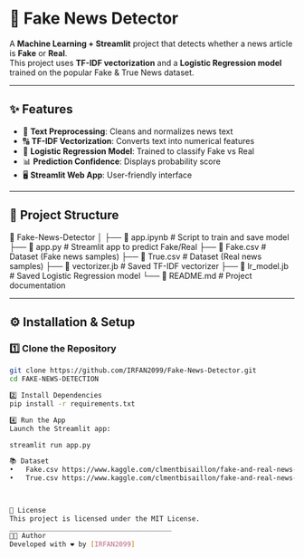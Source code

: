 # 📰 Fake News Detector

A **Machine Learning + Streamlit** project that detects whether a news article is **Fake** or **Real**.  
This project uses **TF-IDF vectorization** and a **Logistic Regression model** trained on the popular Fake & True News dataset.  

---

## ✨ Features  
- 🧹 **Text Preprocessing**: Cleans and normalizes news text  
- 🔠 **TF-IDF Vectorization**: Converts text into numerical features  
- 🤖 **Logistic Regression Model**: Trained to classify Fake vs Real  
- 📊 **Prediction Confidence**: Displays probability score  
- 🖥️ **Streamlit Web App**: User-friendly interface  

---

## 📂 Project Structure  

📁 Fake-News-Detector
│
├── 📄 app.ipynb # Script to train and save model
├── 📄 app.py # Streamlit app to predict Fake/Real
├── 📄 Fake.csv # Dataset (Fake news samples)
├── 📄 True.csv # Dataset (Real news samples)
├── 📄 vectorizer.jb # Saved TF-IDF vectorizer
├── 📄 lr_model.jb # Saved Logistic Regression model
└── 📄 README.md # Project documentation


---





## ⚙️ Installation & Setup  

### 1️⃣ Clone the Repository  
```bash
git clone https://github.com/IRFAN2099/Fake-News-Detector.git
cd FAKE-NEWS-DETECTION

2️⃣ Install Dependencies
pip install -r requirements.txt

4️⃣ Run the App
Launch the Streamlit app:

streamlit run app.py

📚 Dataset
•	Fake.csv https://www.kaggle.com/clmentbisaillon/fake-and-real-news-dataset
•	True.csv https://www.kaggle.com/clmentbisaillon/fake-and-real-news-dataset



📝 License
This project is licensed under the MIT License.
________________________________________
👨‍💻 Author
Developed with ❤️ by [IRFAN2099]


